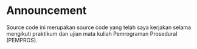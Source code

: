 # Announcement
Source code ini merupakan source code yang telah saya kerjakan selama mengikuti praktikum dan ujian mata kuliah Pemrograman Prosedural (PEMPROS).
